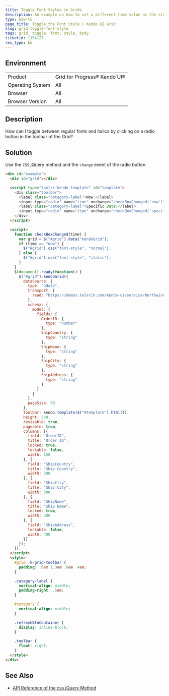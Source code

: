 ```yaml
---
title: Toggle Font Styles in Grids
description: An example on how to set a different time value as the start time of a TimePicker and change the order of the options in the list of the Kendo UI Grid.
type: how-to
page_title: Toggle the Font Style | Kendo UI Grid
slug: grid-toggle-font-style
tags: grid, toggle, font, style, body
ticketid: 1154127
res_type: kb
---
```


## Environment

<table>
 <tr>
  <td>Product</td>
  <td>Grid for Progress® Kendo UI®</td>
 </tr>
 <tr>
  <td>Operating System</td>
  <td>All</td>
 </tr>
 <tr>
  <td>Browser</td>
  <td>All</td>
 </tr>
 <tr>
  <td>Browser Version</td>
  <td>All</td>
 </tr>
</table>

## Description

How can I toggle between regular fonts and italics by clicking on a radio button in the toolbar of the Grid?

## Solution

Use the `CSS` jQuery method and the `change` event of the radio button.

```html
<div id="example">
  <div id="grid"></div>

  <script type="text/x-kendo-template" id="template">
    <div class="toolbar">
      <label class="category-label">Now:</label>
      <input type="radio" name="time" onchange="checkBoxChanged('now')" checked/>
      <label class="category-label">Specific Date:</label>
      <input type="radio" name="time" onchange="checkBoxChanged('specific')" />
    </div>
  </script>

  <script>
    function checkBoxChanged(time) {
      var grid = $("#grid").data("kendoGrid");
      if (time == "now") {
        $("#grid").css("font-style", "normal");
      } else {
        $("#grid").css("font-style", "italic");
      }
    }
    $(document).ready(function() {
      $("#grid").kendoGrid({
        dataSource: {
          type: "odata",
          transport: {
            read: "https://demos.telerik.com/kendo-ui/service/Northwind.svc/Orders"
          },
          schema: {
            model: {
              fields: {
                OrderID: {
                  type: "number"
                },
                ShipCountry: {
                  type: "string"
                },
                ShipName: {
                  type: "string"
                },
                ShipCity: {
                  type: "string"
                },
                ShipAddress: {
                  type: "string"
                }
              }
            }
          },
          pageSize: 30
        },
        toolbar: kendo.template($("#template").html()),
        height: 540,
        resizable: true,
        pageable: true,
        columns: [{
          field: "OrderID",
          title: "Order ID",
          locked: true,
          lockable: false,
          width: 150
        }, {
          field: "ShipCountry",
          title: "Ship Country",
          width: 300
        }, {
          field: "ShipCity",
          title: "Ship City",
          width: 300
        }, {
          field: "ShipName",
          title: "Ship Name",
          locked: true,
          width: 300
        }, {
          field: "ShipAddress",
          lockable: false,
          width: 400
        }]
      });
    });
  </script>
  <style>
    #grid .k-grid-toolbar {
      padding: .6em 1.3em .6em .4em;
    }

    .category-label {
      vertical-align: middle;
      padding-right: .5em;
    }

    #category {
      vertical-align: middle;
    }

    .refreshBtnContainer {
      display: inline-block;
    }

    .toolbar {
      float: right;
    }
  </style>
</div>
```

## See Also

* [ API Reference of the css jQuery Method](http://api.jquery.com/css/)
